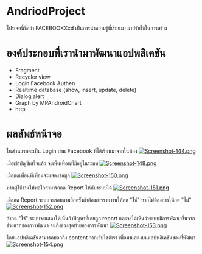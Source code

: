 # AndriodProject
โปรเจคนี้ชื่อว่า FACEBOOKXcd เป็นการนำความรู้ที่เรียนมา มาปรับใช้ในการสร้าง
# องค์ประกอบที่เรานำมาพัฒนาแอปพลิเคชัน
- Fragment
- Recycler view
- Login Facebook Authen
- Realtime database (show, insert, update, delete)
- Dialog alert
- Graph by MPAndroidChart
- http  
# ผลลัพธ์หน้าจอ
ในส่วนแรกจะเป็น Login ผ่าน Facebook ที่ได้เรียนมาจากในห้อง
[![Screenshot-144.png](https://i.postimg.cc/YCrfSFJb/Screenshot-144.png)](https://postimg.cc/MvLjPnZQ)

เมื่อเข้าบัญชีเสร็จแล้ว จะเห็นเพื่อนที่มีอยู่ในระบบ
[![Screenshot-148.png](https://i.postimg.cc/QCjVqQgz/Screenshot-148.png)](https://postimg.cc/k6hnJtpN)

เมื่อกดเพื่อนที่เพื่อนจะแสดงข้อมูล
[![Screenshot-150.png](https://i.postimg.cc/7hjdkVBs/Screenshot-150.png)](https://postimg.cc/0KdcGp1D)

หากผู้ใช้งานไม่พอใจสามารถกด Report ให้กับระบบได้
[![Screenshot-151.png](https://i.postimg.cc/SNr1Vm41/Screenshot-151.png)](https://postimg.cc/nCX1hbCq)

เมื่อกด Report ระบบจะสอบถามอีกครั้งถ้าต้องการรายงานให้กด "ใช่" หากไม่ต้องการให้กด "ไม่"
[![Screenshot-152.png](https://i.postimg.cc/59G2yWTG/Screenshot-152.png)](https://postimg.cc/nM4JSgHY)

ถ้ากด "ใช่" ระบบจะแสดงให้เห็นถึงปัญหาที่เคยถูก report และจะได้เห็นว่าระบบมีการพัฒนาขึ้นจากช่วงแรกของการพัฒนา จนถึงช่วงสุดท้ายของการพัฒนา
[![Screenshot-153.png](https://i.postimg.cc/h4xtX5nt/Screenshot-153.png)](https://postimg.cc/XXjbhxXR)

โดยแอปพลิเคชันสามารถบอกถึง content จากเว็บไซต์เรา เพื่อมาแสดงบนแอปพลิเคชันของที่พัฒนา
[![Screenshot-154.png](https://i.postimg.cc/Vs7DbDW2/Screenshot-154.png)](https://postimg.cc/pyFDwQ7B)

